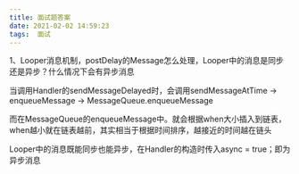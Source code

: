 ```yaml
---
title: 面试题答案
date: 2021-02-02 14:59:23
tags:  面试
---
```



1、Looper消息机制，postDelay的Message怎么处理，Looper中的消息是同步还是异步？什么情况下会有异步消息

当调用Handler的sendMessageDelayed时，会调用sendMessageAtTime -> enqueueMessage -> MessageQueue.enqueueMessage

而在MessageQueue的enqueueMessage中。就会根据when大小插入到链表，when越小就在链表越前，其实相当于根据时间排序，越接近的时间越在链头

Looper中的消息既能同步也能异步，在Handler的构造时传入async = true；即为异步消息
